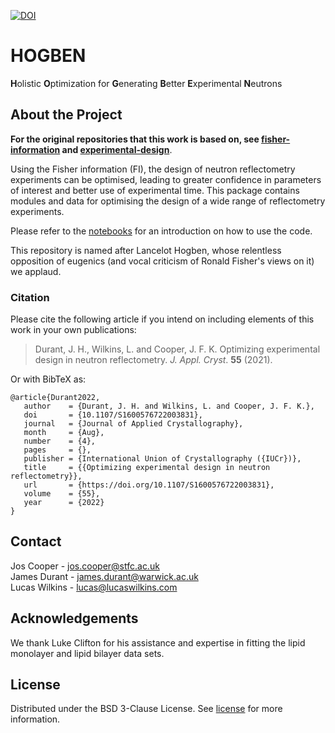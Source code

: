 [![DOI](https://zenodo.org/badge/366323997.svg)](https://zenodo.org/badge/latestdoi/366323997)

# HOGBEN
**H**olistic **O**ptimization for **G**enerating **B**etter **E**xperimental **N**eutrons

## About the Project
**For the original repositories that this work is based on, see [fisher-information](https://github.com/James-Durant/fisher-information) and [experimental-design](https://github.com/James-Durant/experimental-design)**.

Using the Fisher information (FI), the design of neutron reflectometry experiments can be optimised, leading to greater confidence in parameters of interest and better use of experimental time. This package contains modules and data for optimising the design of a wide range of reflectometry experiments.

Please refer to the [notebooks](https://github.com/jfkcooper/HOGBEN/tree/main/notebooks) for an introduction on how to use the code.


This repository is named after Lancelot Hogben, whose relentless opposition of eugenics (and vocal criticism of Ronald Fisher's views on it) we applaud.

### Citation
Please cite the following article if you intend on including elements of this work in your own publications:
> Durant, J. H., Wilkins, L. and Cooper, J. F. K. Optimizing experimental design in neutron reflectometry. _J. Appl. Cryst_. **55** (2021).

Or with BibTeX as:
```
@article{Durant2022,
   author    = {Durant, J. H. and Wilkins, L. and Cooper, J. F. K.},
   doi       = {10.1107/S1600576722003831},
   journal   = {Journal of Applied Crystallography},
   month     = {Aug},
   number    = {4},
   pages     = {},
   publisher = {International Union of Crystallography ({IUCr})},
   title     = {{Optimizing experimental design in neutron reflectometry}},
   url       = {https://doi.org/10.1107/S1600576722003831},
   volume    = {55},
   year      = {2022}
}
```

## Contact
Jos Cooper - jos.cooper@stfc.ac.uk \
James Durant - james.durant@warwick.ac.uk \
Lucas Wilkins - lucas@lucaswilkins.com

## Acknowledgements
We thank Luke Clifton for his assistance and expertise in fitting the lipid monolayer and lipid bilayer data sets.

## License
Distributed under the BSD 3-Clause License. See [license](/LICENSE) for more information.
